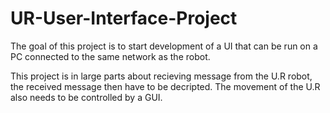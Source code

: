 # UR-User-Interface-Project

The goal of this project is to start development of a UI that can be run on a PC connected to the same network as the robot.

This project is in large parts about recieving message from the U.R robot, the received message then have to be decripted.
The movement of the U.R also needs to be controlled by a GUI.

